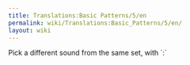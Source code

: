 ```yaml
---
title: Translations:Basic Patterns/5/en
permalink: wiki/Translations:Basic_Patterns/5/en/
layout: wiki
---
```


Pick a different sound from the same set, with \`:\`
